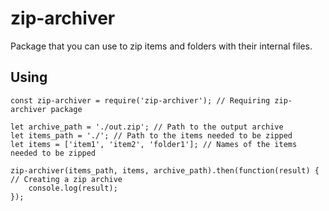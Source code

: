 # zip-archiver

Package that you can use to zip items and folders with their internal files.

## Using

```
const zip-archiver = require('zip-archiver'); // Requiring zip-archiver package

let archive_path = './out.zip'; // Path to the output archive
let items_path = './'; // Path to the items needed to be zipped
let items = ['item1', 'item2', 'folder1']; // Names of the items needed to be zipped

zip-archiver(items_path, items, archive_path).then(function(result) { // Creating a zip archive
	console.log(result);
});
```


